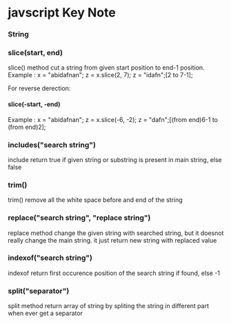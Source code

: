 <h1>javscript Key Note</h1>

<h3>String</h3>

<h3>slice(start, end)</h3>
<p>slice() method cut a string from given start position to end-1 position. <br>
Example : x = "abidafnan"; z = x.slice(2, 7); z = "idafn";[2 to 7-1];</p>
<p>For reverse derection:</p>
<h4>slice(-start, -end)</h4>
<p>Example : x = "abidafnan"; z = x.slice(-6, -2); z = "dafn";[(from end)6-1 to (from end)2];</p>

<h3>includes("search string")</h3>
<p>include return true if given string or substring is present in main string, else false</p>

<h3>trim()</h3>
<p>trim() remove all the white space before and end of the string</p>

<h3>replace("search string", "replace string")</h3>
<p>replace method change the given string with searched string, but it doesnot really change the main string. it just return new string with replaced value</p>

<h3>indexof("search string")</h3>
<p>indexof return first occurence position of the search string if found, else -1</p>

<h3>split("separator")</h3>
<p>split method return array of string by spliting the string in different part when ever get a separator</p>